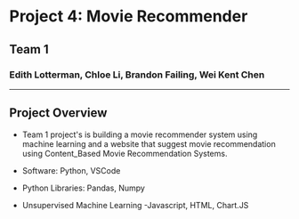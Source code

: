 # Project 4: Movie Recommender 
## Team 1
### Edith Lotterman, Chloe Li, Brandon Failing, Wei Kent Chen

<hr>

## Project Overview

- Team 1 project's is building a movie recommender system using machine learning and a website that suggest movie recommendation using Content_Based Movie Recommendation Systems.

- Software: Python, VSCode
- Python Libraries: Pandas, Numpy
- Unsupervised Machine Learning 
-Javascript, HTML, Chart.JS
